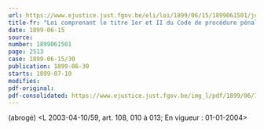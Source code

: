 ```yaml
---
url: https://www.ejustice.just.fgov.be/eli/loi/1899/06/15/1899061501/justel
title-fr: "Loi comprenant le titre Ier et II du Code de procédure pénale militaire. (NOTE : TITRE I abrogé par L 1992-07-24/30, art. 28, 3°; En vigueur : 01-07-1994, en ce qui concerne les membres du personnel de la gendarmerie) (NOTE : Consultation des versions antérieures à partir du 01-01-1990 et mise à jour au 07-05-2003)"
date: 1899-06-15
source:
number: 1899061501
page: 2513
case: 1899-06-15/30
publication: 1899-06-30
starts: 1899-07-10
modifies:
pdf-original:
pdf-consolidated: https://www.ejustice.just.fgov.be/img_l/pdf/1899/06/15/1899061501_F.pdf
---
```


(abrogé) <L 2003-04-10/59, art. 108, 010 à 013;  En vigueur :  01-01-2004>
